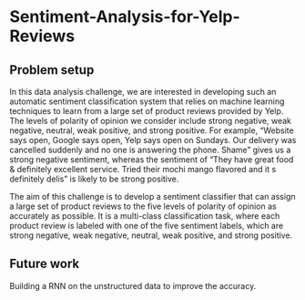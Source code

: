 # Sentiment-Analysis-for-Yelp-Reviews

## Problem setup

In this data analysis challenge, we are interested in developing such an automatic sentiment classification system that relies on machine learning techniques to learn from a large set of product reviews provided by Yelp. The levels of polarity of opinion we consider include strong negative, weak negative, neutral, weak positive, and strong positive. For example, “Website says open, Google says open, Yelp says open on Sundays. Our delivery was cancelled suddenly and no one is answering the phone. Shame” gives us a strong negative sentiment, whereas the sentiment of “They have great food & definitely excellent service. Tried their mochi mango flavored and it s definitely delis” is likely to be strong positive.

The aim of this challenge is to develop a sentiment classifier that can assign a large set of product reviews to the five levels of polarity of opinion as accurately as possible. It is a multi-class classification task, where each product review is labeled with one of the five sentiment labels, which are strong negative, weak negative, neutral, weak positive, and strong positive.

## Future work

Building a RNN on the unstructured data to improve the accuracy.
